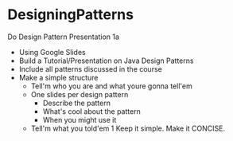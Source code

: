 # DesigningPatterns
Do Design Pattern Presentation
1a
- Using Google Slides
- Build a Tutorial/Presentation on Java Design Patterns
- Include all patterns discussed in the course
- Make a simple structure
  - Tell'm who you are and what youre gonna tell'em
  - One slides per design pattern
    - Describe the pattern
    - What's cool about the pattern
    - When you might use it
  - Tell'm what you told'em
1
Keep it simple. Make it CONCISE.
